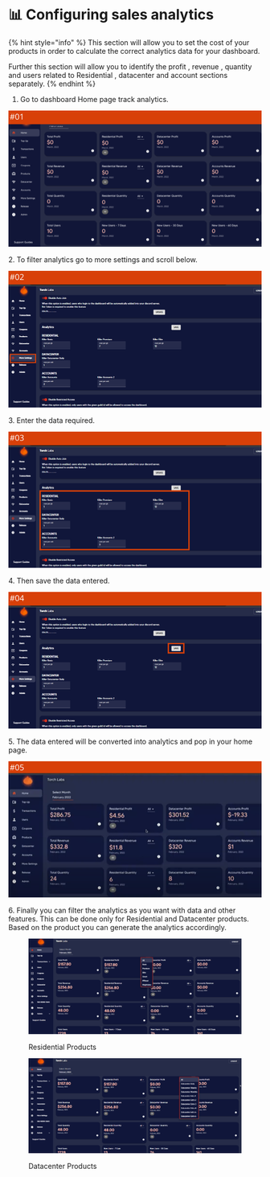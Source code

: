 # 📊 Configuring sales analytics

{% hint style="info" %}
This section will allow you to set the cost of your products in order to calculate the correct analytics data for your dashboard.

Further this section will allow you to identify the profit , revenue , quantity and users related to Residential , datacenter and account sections separately.&#x20;
{% endhint %}

1. Go to dashboard Home page track analytics.

![](<../.gitbook/assets/1 (62) (4).png>)

2\. To filter analytics go to more settings and scroll below.

![](<../.gitbook/assets/1 (63) (5).png>)

3\. Enter the data required.

![](<../.gitbook/assets/1 (64) (7).png>)

4\. Then save the data entered.

![](<../.gitbook/assets/1 (65) (2).png>)

5\. The data entered will be converted into analytics and pop in your home page.

![](<../.gitbook/assets/1 (66) (1).png>)

6\. Finally you can filter the analytics as you want with data and other features. This can be done only for Residential and Datacenter products. Based on the product you can generate the analytics accordingly.

<figure><img src="../.gitbook/assets/x (2).png" alt=""><figcaption><p>Residential Products</p></figcaption></figure>

<figure><img src="../.gitbook/assets/y.png" alt=""><figcaption><p>Datacenter Products</p></figcaption></figure>
